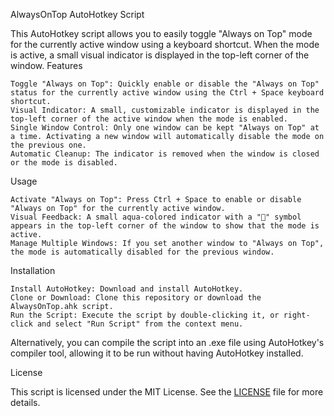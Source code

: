 AlwaysOnTop AutoHotkey Script

This AutoHotkey script allows you to easily toggle "Always on Top" mode for the currently active window using a keyboard shortcut. When the mode is active, a small visual indicator is displayed in the top-left corner of the window.
Features

    Toggle "Always on Top": Quickly enable or disable the "Always on Top" status for the currently active window using the Ctrl + Space keyboard shortcut.
    Visual Indicator: A small, customizable indicator is displayed in the top-left corner of the active window when the mode is enabled.
    Single Window Control: Only one window can be kept "Always on Top" at a time. Activating a new window will automatically disable the mode on the previous one.
    Automatic Cleanup: The indicator is removed when the window is closed or the mode is disabled.

Usage

    Activate "Always on Top": Press Ctrl + Space to enable or disable "Always on Top" for the currently active window.
    Visual Feedback: A small aqua-colored indicator with a "🔼" symbol appears in the top-left corner of the window to show that the mode is active.
    Manage Multiple Windows: If you set another window to "Always on Top", the mode is automatically disabled for the previous window.

Installation

    Install AutoHotkey: Download and install AutoHotkey.
    Clone or Download: Clone this repository or download the AlwaysOnTop.ahk script.
    Run the Script: Execute the script by double-clicking it, or right-click and select "Run Script" from the context menu.

Alternatively, you can compile the script into an .exe file using AutoHotkey's compiler tool, allowing it to be run without having AutoHotkey installed.

License

This script is licensed under the MIT License. See the [LICENSE](https://github.com/TobiaRigon/Always-on-top/blob/main/LICENSE) file for more details.
